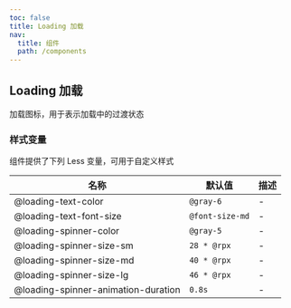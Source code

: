```yaml
---
toc: false
title: Loading 加载
nav:
  title: 组件
  path: /components
---
```


## Loading 加载

加载图标，用于表示加载中的过渡状态

<code src="./demo/index.tsx" hidden></code>

<API />

### 样式变量

组件提供了下列 Less 变量，可用于自定义样式

| 名称                                | 默认值          | 描述 |
| ----------------------------------- | --------------- | ---- |
| @loading-text-color                 | `@gray-6`       | -    |
| @loading-text-font-size             | `@font-size-md` | -    |
| @loading-spinner-color              | `@gray-5`       | -    |
| @loading-spinner-size-sm            | `28 * @rpx`     | -    |
| @loading-spinner-size-md            | `40 * @rpx`     | -    |
| @loading-spinner-size-lg            | `46 * @rpx`     | -    |
| @loading-spinner-animation-duration | `0.8s`          | -    |
